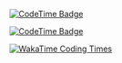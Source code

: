 [![CodeTime Badge](https://img.shields.io/endpoint?style=social&color=222&url=https%3A%2F%2Fapi.codetime.dev%2Fshield%3Fid%3D26432%26project%3D%26in=604800000)](https://codetime.dev)

[![CodeTime Badge](https://img.shields.io/endpoint?style=social&color=222&url=https%3A%2F%2Fapi.codetime.dev%2Fshield%3Fid%3D26432%26project%3D%26in=31536000000)](https://codetime.dev)

[![WakaTime Coding Times](https://wakatime.com/share/@vansonleung/7d15e087-d0b1-4bd2-8444-79a5b1334b1b.png)](https://wakatime.com/share/@vansonleung/7d15e087-d0b1-4bd2-8444-79a5b1334b1b.png)

